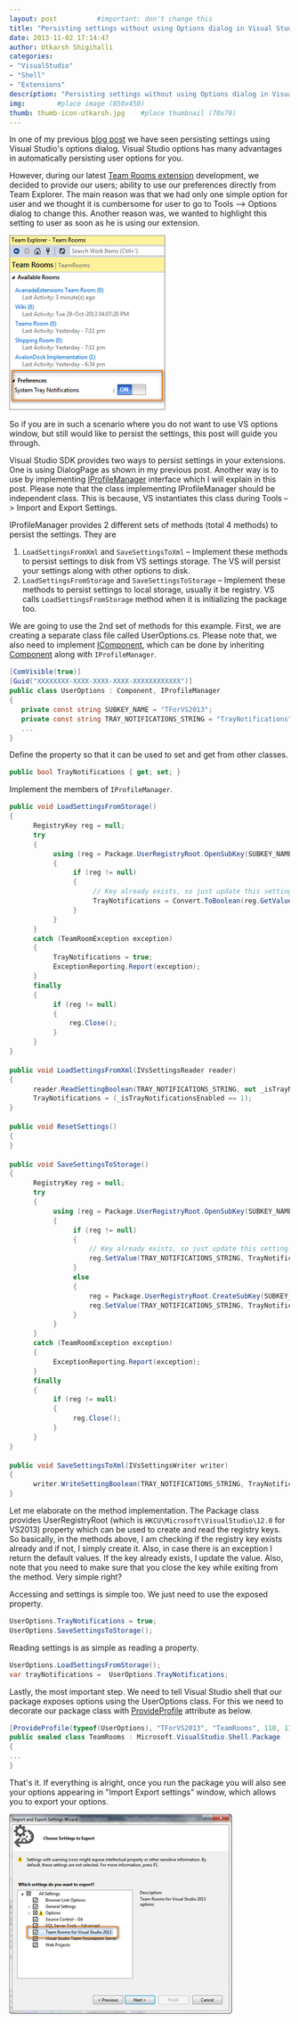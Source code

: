```yaml
---
layout: post          #important: don't change this
title: "Persisting settings without using Options dialog in Visual Studio"
date: 2013-11-02 17:14:47
author: Utkarsh Shigihalli
categories:
- "VisualStudio"
- "Shell"
- "Extensions"
description: "Persisting settings without using Options dialog in Visual Studio"
img:        #place image (850x450)
thumb: thumb-icon-utkarsh.jpg    #place thumbnail (70x70)
---
```

In one of my previous [blog post](http://geekswithblogs.net/onlyutkarsh/archive/2013/06/30/integration-of-options-window-in-visual-studio-extension-with-custom.aspx) we have seen persisting settings using Visual Studio's options dialog. Visual Studio options has many advantages in automatically persisting user options for you. 

However, during our latest [Team Rooms extension](http://visualstudiogallery.msdn.microsoft.com/c1bf5e4f-5436-465d-87da-09b2f15ff061) development, we decided to provide our users; ability to use our preferences directly from Team Explorer. The main reason was that we had only one simple option for user and we thought it is cumbersome for user to go to Tools –> Options dialog to change this. Another reason was, we wanted to highlight this setting to user as soon as he is using our extension.

![image](/images/screenshots/utkarsh//2013_11_02_persisting_settings_without_using_Image1.png "image")

So if you are in such a scenario where you do not want to use VS options window, but still would like to persist the settings, this post will guide you through.

Visual Studio SDK provides two ways to persist settings in your extensions. One is using DialogPage as shown in my previous post. Another way is to use by implementing [IProfileManager](http://msdn.microsoft.com/en-us/library/microsoft.visualstudio.shell.iprofilemanager.ASPX) interface which I will explain in this post. Please note that the class implementing IProfileManager should be independent class. This is because, VS instantiates this class during Tools –> Import and Export Settings.

IProfileManager provides 2 different sets of methods (total 4 methods) to persist the settings. They are

1.  `LoadSettingsFromXml` and `SaveSettingsToXml` – Implement these methods to persist settings to disk from VS settings storage. The VS will persist your settings along with other options to disk. 
2.  `LoadSettingsFromStorage` and `SaveSettingsToStorage` – Implement these methods to persist settings to local storage, usually it be registry. VS calls `LoadSettingsFromStorage` method when it is initializing the package too.   

We are going to use the 2nd set of methods for this example. First, we are creating a separate class file called UserOptions.cs. Please note that, we also need to implement [IComponent](http://msdn.microsoft.com/en-us/library/system.componentmodel.icomponent.ASPX), which can be done by inheriting [Component](http://msdn.microsoft.com/en-us/library/system.componentmodel.component.ASPX) along with `IProfileManager`. 

```cs
[ComVisible(true)]
[Guid("XXXXXXXX-XXXX-XXXX-XXXX-XXXXXXXXXXXX")]
public class UserOptions : Component, IProfileManager
{
   private const string SUBKEY_NAME = "TForVS2013";
   private const string TRAY_NOTIFICATIONS_STRING = "TrayNotifications";
   ...
}
```

Define the property so that it can be used to set and get from other classes.

```cs
public bool TrayNotifications { get; set; }
```

Implement the members of `IProfileManager`.

```cs
public void LoadSettingsFromStorage()
{
      RegistryKey reg = null;
      try
      {
           using (reg = Package.UserRegistryRoot.OpenSubKey(SUBKEY_NAME))
           {
                if (reg != null)
                {
                     // Key already exists, so just update this setting.
                     TrayNotifications = Convert.ToBoolean(reg.GetValue(TRAY_NOTIFICATIONS_STRING, true));
                }
           }
      }
      catch (TeamRoomException exception)
      {
           TrayNotifications = true;
           ExceptionReporting.Report(exception);
      }
      finally
      {
           if (reg != null)
           {
               reg.Close();
           }
      }
}

public void LoadSettingsFromXml(IVsSettingsReader reader)
{
      reader.ReadSettingBoolean(TRAY_NOTIFICATIONS_STRING, out _isTrayNotificationsEnabled);
      TrayNotifications = (_isTrayNotificationsEnabled == 1);
}

public void ResetSettings()
{
}

public void SaveSettingsToStorage()
{
      RegistryKey reg = null;
      try
      {
           using (reg = Package.UserRegistryRoot.OpenSubKey(SUBKEY_NAME, true))
           {
                if (reg != null)
                {
                    // Key already exists, so just update this setting.
                    reg.SetValue(TRAY_NOTIFICATIONS_STRING, TrayNotifications);
                }
                else
                {
                    reg = Package.UserRegistryRoot.CreateSubKey(SUBKEY_NAME);
                    reg.SetValue(TRAY_NOTIFICATIONS_STRING, TrayNotifications);
                }
           }
      }
      catch (TeamRoomException exception)
      {
           ExceptionReporting.Report(exception);
      }
      finally
      {
           if (reg != null)
           {
                reg.Close();
           }
      }
}

public void SaveSettingsToXml(IVsSettingsWriter writer)
{
      writer.WriteSettingBoolean(TRAY_NOTIFICATIONS_STRING, TrayNotifications ? 1 : 0);
}
```
Let me elaborate on the method implementation. The Package class provides UserRegistryRoot (which is `HKCU\Microsoft\VisualStudio\12.0` for VS2013) property which can be used to create and read the registry keys. So basically, in the methods above, I am checking if the registry key exists already and if not, I simply create it. Also, in case there is an exception I return the default values. If the key already exists, I update the value. Also, note that you need to make sure that you close the key while exiting from the method. Very simple right?

Accessing and settings is simple too. We just need to use the exposed property.

```cs
UserOptions.TrayNotifications = true;
UserOptions.SaveSettingsToStorage();
```

Reading settings is as simple as reading a property.

```cs
UserOptions.LoadSettingsFromStorage();
var trayNotifications =  UserOptions.TrayNotifications;
```

Lastly, the most important step. We need to tell Visual Studio shell that our package exposes options using the UserOptions class. For this we need to decorate our package class with [ProvideProfile](http://msdn.microsoft.com/en-us/library/microsoft.visualstudio.shell.provideprofileattribute.aspx) attribute as below.

```cs
[ProvideProfile(typeof(UserOptions), "TForVS2013", "TeamRooms", 110, 110, false, DescriptionResourceID = 401)]
public sealed class TeamRooms : Microsoft.VisualStudio.Shell.Package
{
...
}
```

That's it. If everything is alright, once you run the package you will also see your options appearing in "Import Export settings" window, which allows you to export your options.

![image](/images/screenshots/utkarsh//2013_11_02_persisting_settings_without_using_Image2.png "image")
